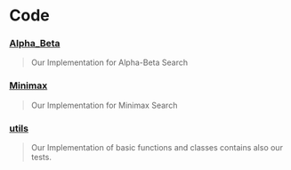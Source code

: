 # Code

### [Alpha_Beta](https://github.com/smh997/Intro-Artificial-Intelligence-Assignments/blob/master/Assignment4/Question1/code/Alpha_Beta.py)

> Our Implementation for Alpha-Beta Search

### [Minimax](https://github.com/smh997/Intro-Artificial-Intelligence-Assignments/blob/master/Assignment4/Question1/code/Minimax.py)

> Our Implementation for Minimax Search

### [utils](https://github.com/smh997/Intro-Artificial-Intelligence-Assignments/blob/master/Assignment4/Question1/code/utils.py)

> Our Implementation of basic functions and classes contains also our tests.
